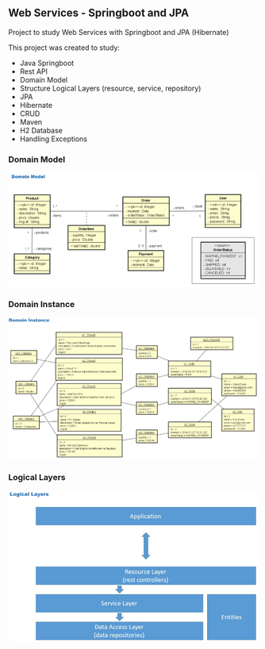 ## Web Services - Springboot and JPA
Project to study Web Services with Springboot and JPA (Hibernate)

This project was created to study:

* Java Springboot
* Rest API
* Domain Model
* Structure Logical Layers (resource, service, repository)
* JPA
* Hibernate
* CRUD
* Maven
* H2 Database
* Handling Exceptions

### Domain Model
![Alt text](/src/img/DomainModel.png?raw=true "img")

### Domain Instance
![Alt text](/src/img/DomainInstance.png?raw=true "img")

### Logical Layers
![Alt text](/src/img/LogicalLayers.png?raw=true "img")